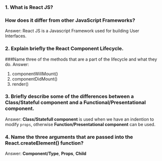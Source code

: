 ### 1. What is React JS? 
### How does it differ from other JavaScript Frameworks?
Answer: React JS is a Javascript Framework used for building User Interfaces.

### 2. Explain briefly the React Component Lifecycle. 
###Name three of the methods that are a part of the lifecycle and what they do.
Answer: 
1. componentWillMount()
2. componentDidMount()
3. render()

### 3. Briefly describe some of the differences between a __Class/Stateful component__ and a __Functional/Presentational component__.
Answer: **Class/Statefull component** is used when we have an indention to modify ``props``, 
otherwise **Function/Presentational component** can be used.

### 4. Name the three arguments that are passed into the __React.createElement()__ function?
Answer: **Component/Type**, **Props**, **Child**